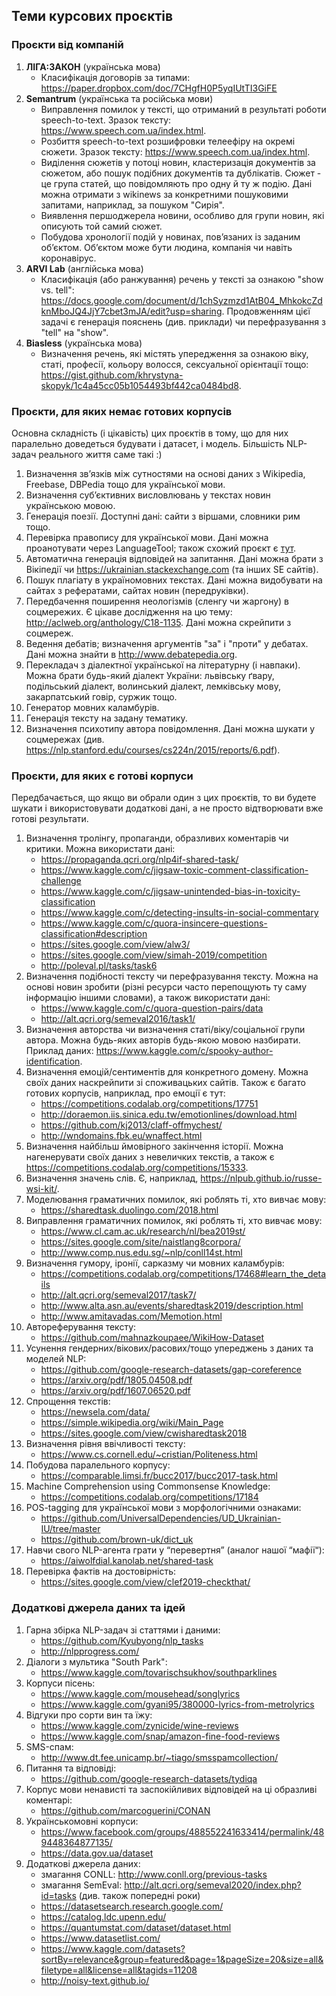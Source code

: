 ## Теми курсових проєктів

### Проєкти від компаній

1. **ЛІГА:ЗАКОН** (українська мова)
   * Класифікація договорів за типами: https://paper.dropbox.com/doc/7CHgfH0P5yqIUtTI3GiFE
2. **Semantrum** (українська та російська мови)
   * Виправлення помилок у тексті, що отриманий в результаті роботи speech-to-text. Зразок тексту: https://www.speech.com.ua/index.html.
   * Розбиття speech-to-text розшифровки телеефіру на окремі сюжети. Зразок тексту: https://www.speech.com.ua/index.html.
   * Виділення сюжетів у потоці новин, кластеризація документів за сюжетом, або пошук подібних документів та дублікатів. Сюжет - це група статей, що повідомляють про одну й ту ж подію. Дані можна отримати з wikinews за конкретними пошуковими запитами, наприклад, за пошуком "Сирія".
   * Виявлення першоджерела новини, особливо для групи новин, які описують той самий сюжет.
   * Побудова хронології подій у новинах, пов’язаних із заданим об’єктом. Об’єктом може бути людина, компанія чи навіть коронавірус.
3. **ARVI Lab** (англійська мова)
   * Класифікація (або ранжування) речень у тексті за ознакою "show vs. tell": https://docs.google.com/document/d/1chSyzmzd1AtB04_MhkokcZdknMboJQ4JjY7cbet3mJA/edit?usp=sharing. Продовженням цієї задачі є генерація пояснень (див. приклади) чи перефразування з "tell" на "show".
4. **Biasless** (українська мова)
   * Визначення речень, які містять упередження за ознакою віку, статі, професії, кольору волосся, сексуальної орієнтації тощо: https://gist.github.com/khrystyna-skopyk/1c4a45cc05b1054493bf442ca0484bd8.

### Проєкти, для яких немає готових корпусів

Основна складність (і цікавість) цих проєктів в тому, що для них паралельно доведеться будувати і датасет, і модель. Більшість NLP-задач реального життя саме такі :)

1. Визначення зв’язків між сутностями на основі даних з Wikipedia, Freebase, DBPedia тощо для української мови.
2. Визначення суб’єктивних висловлювань у текстах новин українською мовою.
3. Генерація поезії. Доступні дані: сайти з віршами, словники рим тощо.
4. Перевірка правопису для української мови. Дані можна проанотувати через LanguageTool; також схожий проєкт є [тут](https://github.com/khrystyna-skopyk/ukr_spell_check).
5. Автоматична генерація відповідей на запитання. Дані можна брати з Вікіпедії чи https://ukrainian.stackexchange.com (та інших SE сайтів).
6. Пошук плагіату в україномовних текстах. Дані можна видобувати на сайтах з рефератами, сайтах новин (передруківки).
7. Передбачення поширення неологізмів (сленгу чи жаргону) в соцмережих. Є цікаве дослідження на цю тему: http://aclweb.org/anthology/C18-1135. Дані можна скрейпити з соцмереж.
8. Ведення дебатів; визначення аргументів "за" і "проти" у дебатах. Дані можна знайти в http://www.debatepedia.org.
9. Перекладач з діалектної української на літературну (і навпаки). Можна брати будь-який діалект України: львівську ґвару, подільський діалект, волинський діалект, лемківську мову, закарпатський говір, суржик тощо.
10. Генератор мовних каламбурів.
11. Генерація тексту на задану тематику.
12. Визначення психотипу автора повідомлення. Дані можна шукати у соцмережах (див. https://nlp.stanford.edu/courses/cs224n/2015/reports/6.pdf).

### Проєкти, для яких є готові корпуси

Передбачається, що якщо ви обрали один з цих проєктів, то ви будете шукати і використовувати додаткові дані, а не просто відтворювати вже готові результати.

1. Визначення тролінгу, пропаганди, образливих коментарів чи критики. Можна використати дані:
    - https://propaganda.qcri.org/nlp4if-shared-task/
    - https://www.kaggle.com/c/jigsaw-toxic-comment-classification-challenge
    - https://www.kaggle.com/c/jigsaw-unintended-bias-in-toxicity-classification
    - https://www.kaggle.com/c/detecting-insults-in-social-commentary
    - https://www.kaggle.com/c/quora-insincere-questions-classification#description
    - https://sites.google.com/view/alw3/
    - https://sites.google.com/view/simah-2019/competition
    - http://poleval.pl/tasks/task6
2. Визначення подібності тексту чи перефразування тексту. Можна на основі новин зробити (різні ресурси часто перепощують ту саму інформацію іншими словами), а також використати дані:
    - https://www.kaggle.com/c/quora-question-pairs/data
    - http://alt.qcri.org/semeval2016/task1/
3. Визначення авторства чи визначення статі/віку/соціальної групи автора. Можна будь-яких авторів будь-якою мовою назбирати. Приклад даних: https://www.kaggle.com/c/spooky-author-identification.
4. Визначення емоцій/сентиментів для конкретного домену. Можна своїх даних наскрейпити зі споживацьких сайтів. Також є багато готових корпусів, наприклад, про емоції є тут:
    - https://competitions.codalab.org/competitions/17751
    - http://doraemon.iis.sinica.edu.tw/emotionlines/download.html
    - https://github.com/kj2013/claff-offmychest/
    - http://wndomains.fbk.eu/wnaffect.html 
5. Визначення найбільш ймовірного закінчення історії. Можна нагенерувати своїх даних з невеличких текстів, а також є https://competitions.codalab.org/competitions/15333.
6. Визначення значень слів. Є, наприклад, https://nlpub.github.io/russe-wsi-kit/.
7. Моделювання граматичних помилок, які роблять ті, хто вивчає мову:
    - https://sharedtask.duolingo.com/2018.html
8. Виправлення граматичних помилок, які роблять ті, хто вивчає мову:
    - https://www.cl.cam.ac.uk/research/nl/bea2019st/
    - https://sites.google.com/site/naistlang8corpora/
    - http://www.comp.nus.edu.sg/~nlp/conll14st.html
9. Визначення гумору, іронії, сарказму чи мовних каламбурів:
    - https://competitions.codalab.org/competitions/17468#learn_the_details
    - http://alt.qcri.org/semeval2017/task7/
    - http://www.alta.asn.au/events/sharedtask2019/description.html
    - http://www.amitavadas.com/Memotion.html
10. Автореферування тексту:
    - https://github.com/mahnazkoupaee/WikiHow-Dataset
11. Усунення гендерних/вікових/расових/тощо упереджень з даних та моделей NLP:
    - https://github.com/google-research-datasets/gap-coreference
    - https://arxiv.org/pdf/1805.04508.pdf
    - https://arxiv.org/pdf/1607.06520.pdf
12. Спрощення текстів:
    - https://newsela.com/data/ 
    - https://simple.wikipedia.org/wiki/Main_Page
    - https://sites.google.com/view/cwisharedtask2018 
13. Визначення рівня ввічливості тексту:
    - https://www.cs.cornell.edu/~cristian/Politeness.html
14. Побудова паралельного корпусу:
    - https://comparable.limsi.fr/bucc2017/bucc2017-task.html
15. Machine Comprehension using Commonsense Knowledge:
    - https://competitions.codalab.org/competitions/17184
16. POS-tagging для української мови з морфологічними ознаками:
    - https://github.com/UniversalDependencies/UD_Ukrainian-IU/tree/master
    - https://github.com/brown-uk/dict_uk
17. Навчи свого NLP-агента грати у “перевертня” (аналог нашої “мафії“):
    - https://aiwolfdial.kanolab.net/shared-task
18. Перевірка фактів на достовірність:
    - https://sites.google.com/view/clef2019-checkthat/

### Додаткові джерела даних та ідей

1. Гарна збірка NLP-задач зі статтями і даними:
    - https://github.com/Kyubyong/nlp_tasks
    - http://nlpprogress.com/
2. Діалоги з мультика "South Park":
    - https://www.kaggle.com/tovarischsukhov/southparklines
3. Корпуси пісень:
    - https://www.kaggle.com/mousehead/songlyrics
    - https://www.kaggle.com/gyani95/380000-lyrics-from-metrolyrics
4. Відгуки про сорти вин та їжу:
    - https://www.kaggle.com/zynicide/wine-reviews
    - https://www.kaggle.com/snap/amazon-fine-food-reviews
5. SMS-спам:
    - http://www.dt.fee.unicamp.br/~tiago/smsspamcollection/
6. Питання та відповіді:
    - https://github.com/google-research-datasets/tydiqa
7. Корпус мови ненависті та заспокійливих відповідей на ці образливі коментарі:
    - https://github.com/marcoguerini/CONAN
8. Українськомовні корпуси:
    - https://www.facebook.com/groups/488552241633414/permalink/489448364877135/
    - https://data.gov.ua/dataset
9. Додаткові джерела даних:
    - змагання CONLL: http://www.conll.org/previous-tasks
    - змагання SemEval: http://alt.qcri.org/semeval2020/index.php?id=tasks (див. також попередні роки)
    - https://datasetsearch.research.google.com/
    - https://catalog.ldc.upenn.edu/
    - https://quantumstat.com/dataset/dataset.html
    - https://www.datasetlist.com/
    - https://www.kaggle.com/datasets?sortBy=relevance&group=featured&page=1&pageSize=20&size=all&filetype=all&license=all&tagids=11208
    - http://noisy-text.github.io/
